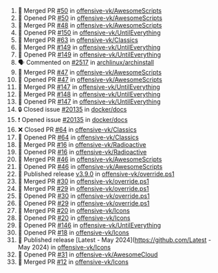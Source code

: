 <!--START_SECTION:activity-->
1. 🎉 Merged PR [#50](https://github.com/offensive-vk/AwesomeScripts/pull/50) in [offensive-vk/AwesomeScripts](https://github.com/offensive-vk/AwesomeScripts)
2. 💪 Opened PR [#50](https://github.com/offensive-vk/AwesomeScripts/pull/50) in [offensive-vk/AwesomeScripts](https://github.com/offensive-vk/AwesomeScripts)
3. 🎉 Merged PR [#48](https://github.com/offensive-vk/AwesomeScripts/pull/48) in [offensive-vk/AwesomeScripts](https://github.com/offensive-vk/AwesomeScripts)
4. 💪 Opened PR [#150](https://github.com/offensive-vk/UntilEverything/pull/150) in [offensive-vk/UntilEverything](https://github.com/offensive-vk/UntilEverything)
5. 🎉 Merged PR [#63](https://github.com/offensive-vk/Classics/pull/63) in [offensive-vk/Classics](https://github.com/offensive-vk/Classics)
6. 🎉 Merged PR [#149](https://github.com/offensive-vk/UntilEverything/pull/149) in [offensive-vk/UntilEverything](https://github.com/offensive-vk/UntilEverything)
7. 💪 Opened PR [#149](https://github.com/offensive-vk/UntilEverything/pull/149) in [offensive-vk/UntilEverything](https://github.com/offensive-vk/UntilEverything)
8. 🗣 Commented on [#2517](https://github.com/archlinux/archinstall/issues/2517) in [archlinux/archinstall](https://github.com/archlinux/archinstall)
9. 🎉 Merged PR [#47](https://github.com/offensive-vk/AwesomeScripts/pull/47) in [offensive-vk/AwesomeScripts](https://github.com/offensive-vk/AwesomeScripts)
10. 💪 Opened PR [#47](https://github.com/offensive-vk/AwesomeScripts/pull/47) in [offensive-vk/AwesomeScripts](https://github.com/offensive-vk/AwesomeScripts)
11. 🎉 Merged PR [#147](https://github.com/offensive-vk/UntilEverything/pull/147) in [offensive-vk/UntilEverything](https://github.com/offensive-vk/UntilEverything)
12. 🎉 Merged PR [#148](https://github.com/offensive-vk/UntilEverything/pull/148) in [offensive-vk/UntilEverything](https://github.com/offensive-vk/UntilEverything)
13. 💪 Opened PR [#147](https://github.com/offensive-vk/UntilEverything/pull/147) in [offensive-vk/UntilEverything](https://github.com/offensive-vk/UntilEverything)
14. 🔒 Closed issue [#20135](https://github.com/docker/docs/issues/20135) in [docker/docs](https://github.com/docker/docs)
15. ❗ Opened issue [#20135](https://github.com/docker/docs/issues/20135) in [docker/docs](https://github.com/docker/docs)
16. ❌ Closed PR [#64](https://github.com/offensive-vk/Classics/pull/64) in [offensive-vk/Classics](https://github.com/offensive-vk/Classics)
17. 💪 Opened PR [#64](https://github.com/offensive-vk/Classics/pull/64) in [offensive-vk/Classics](https://github.com/offensive-vk/Classics)
18. 🎉 Merged PR [#16](https://github.com/offensive-vk/Radioactive/pull/16) in [offensive-vk/Radioactive](https://github.com/offensive-vk/Radioactive)
19. 💪 Opened PR [#16](https://github.com/offensive-vk/Radioactive/pull/16) in [offensive-vk/Radioactive](https://github.com/offensive-vk/Radioactive)
20. 🎉 Merged PR [#46](https://github.com/offensive-vk/AwesomeScripts/pull/46) in [offensive-vk/AwesomeScripts](https://github.com/offensive-vk/AwesomeScripts)
21. 💪 Opened PR [#46](https://github.com/offensive-vk/AwesomeScripts/pull/46) in [offensive-vk/AwesomeScripts](https://github.com/offensive-vk/AwesomeScripts)
22. 🚀 Published release [v3.9.0](https://github.com/v3.9.0) in [offensive-vk/override.ps1](https://github.com/offensive-vk/override.ps1)
23. 🎉 Merged PR [#30](https://github.com/offensive-vk/override.ps1/pull/30) in [offensive-vk/override.ps1](https://github.com/offensive-vk/override.ps1)
24. 🎉 Merged PR [#29](https://github.com/offensive-vk/override.ps1/pull/29) in [offensive-vk/override.ps1](https://github.com/offensive-vk/override.ps1)
25. 💪 Opened PR [#30](https://github.com/offensive-vk/override.ps1/pull/30) in [offensive-vk/override.ps1](https://github.com/offensive-vk/override.ps1)
26. 💪 Opened PR [#29](https://github.com/offensive-vk/override.ps1/pull/29) in [offensive-vk/override.ps1](https://github.com/offensive-vk/override.ps1)
27. 🎉 Merged PR [#20](https://github.com/offensive-vk/Icons/pull/20) in [offensive-vk/Icons](https://github.com/offensive-vk/Icons)
28. 💪 Opened PR [#20](https://github.com/offensive-vk/Icons/pull/20) in [offensive-vk/Icons](https://github.com/offensive-vk/Icons)
29. 💪 Opened PR [#146](https://github.com/offensive-vk/UntilEverything/pull/146) in [offensive-vk/UntilEverything](https://github.com/offensive-vk/UntilEverything)
30. 💪 Opened PR [#18](https://github.com/offensive-vk/Icons/pull/18) in [offensive-vk/Icons](https://github.com/offensive-vk/Icons)
31. 🚀 Published release [Latest - May 2024](https://github.com/Latest - May 2024) in [offensive-vk/Icons](https://github.com/offensive-vk/Icons)
32. 💪 Opened PR [#31](https://github.com/offensive-vk/AwesomeCloud/pull/31) in [offensive-vk/AwesomeCloud](https://github.com/offensive-vk/AwesomeCloud)
33. 🎉 Merged PR [#12](https://github.com/offensive-vk/Icons/pull/12) in [offensive-vk/Icons](https://github.com/offensive-vk/Icons)
<!--END_SECTION:activity-->

